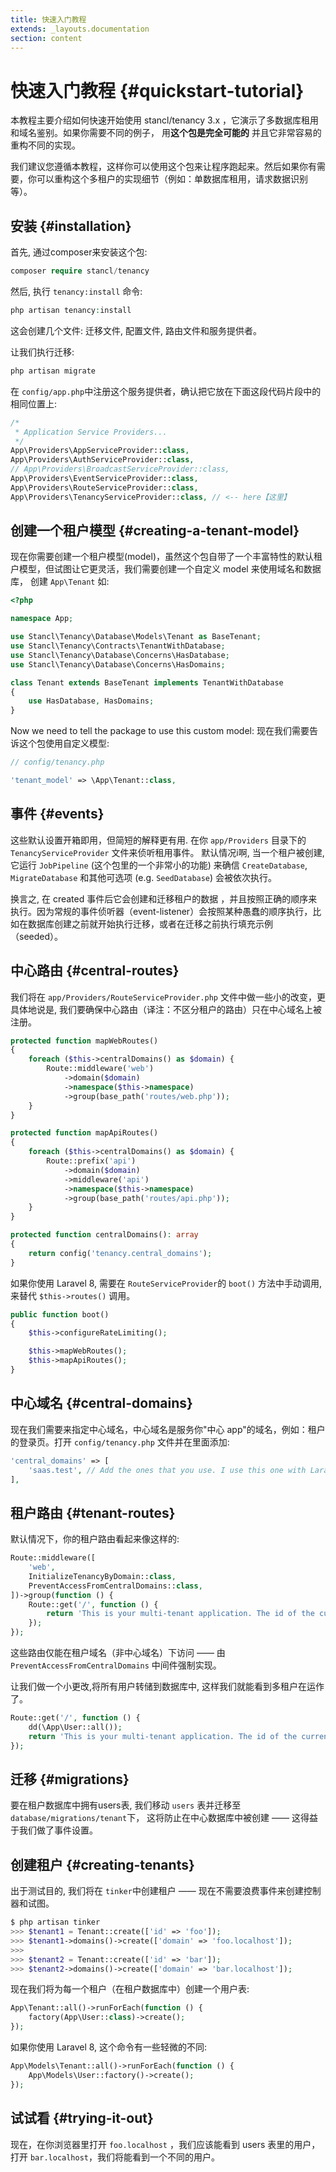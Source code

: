 ```yaml
---
title: 快速入门教程
extends: _layouts.documentation
section: content
---
```


# 快速入门教程 {#quickstart-tutorial}

本教程主要介绍如何快速开始使用 stancl/tenancy 3.x ，它演示了多数据库租用和域名鉴别。如果你需要不同的例子，  用**这个包是完全可能的** 并且它非常容易的重构不同的实现。

我们建议您遵循本教程，这样你可以使用这个包来让程序跑起来。然后如果你有需要，你可以重构这个多租户的实现细节（例如：单数据库租用，请求数据识别等）。

## 安装 {#installation}

首先, 通过composer来安装这个包:

```php
composer require stancl/tenancy
```

然后, 执行 `tenancy:install` 命令:

```php
php artisan tenancy:install
```

这会创建几个文件: 迁移文件, 配置文件, 路由文件和服务提供者。

让我们执行迁移:

```php
php artisan migrate
```

在 `config/app.php`中注册这个服务提供者，确认把它放在下面这段代码片段中的相同位置上:

```php
/*
 * Application Service Providers...
 */
App\Providers\AppServiceProvider::class,
App\Providers\AuthServiceProvider::class,
// App\Providers\BroadcastServiceProvider::class,
App\Providers\EventServiceProvider::class,
App\Providers\RouteServiceProvider::class,
App\Providers\TenancyServiceProvider::class, // <-- here【这里】
```

## 创建一个租户模型 {#creating-a-tenant-model}

现在你需要创建一个租户模型(model)，虽然这个包自带了一个丰富特性的默认租户模型，但试图让它更灵活，我们需要创建一个自定义 model 来使用域名和数据库， 创建 `App\Tenant` 如:

```php
<?php

namespace App;

use Stancl\Tenancy\Database\Models\Tenant as BaseTenant;
use Stancl\Tenancy\Contracts\TenantWithDatabase;
use Stancl\Tenancy\Database\Concerns\HasDatabase;
use Stancl\Tenancy\Database\Concerns\HasDomains;

class Tenant extends BaseTenant implements TenantWithDatabase
{
    use HasDatabase, HasDomains;
}
```

Now we need to tell the package to use this custom model:
现在我们需要告诉这个包使用自定义模型:

```php
// config/tenancy.php

'tenant_model' => \App\Tenant::class,
```

## 事件 {#events}

这些默认设置开箱即用，但简短的解释更有用. 在你 `app/Providers` 目录下的`TenancyServiceProvider` 文件来侦听租用事件。 默认情况i啊, 当一个租户被创建, 它运行 `JobPipeline` (这个包里的一个非常小的功能) 来确信 `CreateDatabase`, `MigrateDatabase` 和其他可选项 (e.g. `SeedDatabase`) 会被依次执行。

换言之, 在 created 事件后它会创建和迁移租户的数据 ，并且按照正确的顺序来执行。因为常规的事件侦听器（event-listener）会按照某种愚蠢的顺序执行，比如在数据库创建之前就开始执行迁移，或者在迁移之前执行填充示例（seeded）。

## 中心路由 {#central-routes}

我们将在 `app/Providers/RouteServiceProvider.php` 文件中做一些小的改变，更具体地说是, 我们要确保中心路由（译注：不区分租户的路由）只在中心域名上被注册。

```php
protected function mapWebRoutes()
{
    foreach ($this->centralDomains() as $domain) {
        Route::middleware('web')
            ->domain($domain)
            ->namespace($this->namespace)
            ->group(base_path('routes/web.php'));
    }
}

protected function mapApiRoutes()
{
    foreach ($this->centralDomains() as $domain) {
        Route::prefix('api')
            ->domain($domain)
            ->middleware('api')
            ->namespace($this->namespace)
            ->group(base_path('routes/api.php'));
    }
}

protected function centralDomains(): array
{
    return config('tenancy.central_domains');
}
```

如果你使用 Laravel 8, 需要在 `RouteServiceProvider`的 `boot()` 方法中手动调用, 来替代 `$this->routes()` 调用。

```php
public function boot()
{
    $this->configureRateLimiting();

    $this->mapWebRoutes();
    $this->mapApiRoutes();
}
```

## 中心域名 {#central-domains}

现在我们需要来指定中心域名，中心域名是服务你"中心 app"的域名，例如：租户的登录页。打开 `config/tenancy.php` 文件并在里面添加:

```php
'central_domains' => [
    'saas.test', // Add the ones that you use. I use this one with Laravel Valet.
],
```

## 租户路由 {#tenant-routes}

默认情况下，你的租户路由看起来像这样的:

```php
Route::middleware([
    'web',
    InitializeTenancyByDomain::class,
    PreventAccessFromCentralDomains::class,
])->group(function () {
    Route::get('/', function () {
        return 'This is your multi-tenant application. The id of the current tenant is ' . tenant('id');
    });
});
```

这些路由仅能在租户域名（非中心域名）下访问 —— 由 `PreventAccessFromCentralDomains` 中间件强制实现。

让我们做一个小更改,将所有用户转储到数据库中, 这样我们就能看到多租户在运作了。

```php
Route::get('/', function () {
    dd(\App\User::all());
    return 'This is your multi-tenant application. The id of the current tenant is ' . tenant('id');
});
```

## 迁移 {#migrations}

要在租户数据库中拥有users表, 我们移动 `users` 表并迁移至 `database/migrations/tenant`下， 这将防止在中心数据库中被创建 —— 这得益于我们做了事件设置。

## 创建租户 {#creating-tenants}

出于测试目的, 我们将在 `tinker`中创建租户 —— 现在不需要浪费事件来创建控制器和试图。

```php
$ php artisan tinker
>>> $tenant1 = Tenant::create(['id' => 'foo']);
>>> $tenant1->domains()->create(['domain' => 'foo.localhost']);
>>>
>>> $tenant2 = Tenant::create(['id' => 'bar']);
>>> $tenant2->domains()->create(['domain' => 'bar.localhost']);
```

现在我们将为每一个租户（在租户数据库中）创建一个用户表:

```php
App\Tenant::all()->runForEach(function () {
    factory(App\User::class)->create();
});
```

如果你使用 Laravel 8, 这个命令有一些轻微的不同:

```php
App\Models\Tenant::all()->runForEach(function () {
    App\Models\User::factory()->create();
});
```

## 试试看 {#trying-it-out}

现在，在你浏览器里打开 `foo.localhost` ，我们应该能看到 users 表里的用户，打开 `bar.localhost`，我们将能看到一个不同的用户。
